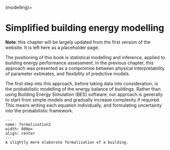 (modelling)=
# Simplified building energy modelling

**Note**: this chapter will be largely updated from the first version of the website. It is left here as a placeholder page.

The positioning of this book is statistical modelling and inference, applied to building energy performance assessment. In the previous chapter, this approach was presented as a compromise between physical interpretability of parameter estimates, and flexibility of predictive models.

The first step into this approach, before taking data into consideration, is the probabilistic modelling of the energy balance of buildings. Rather than using Building Energy Simulation (BES) software, our approach is generally to start from simple models and gradually increase complexity if required. This means writing each equation individually, and formulating uncertainty into the probabilistic framework.

```{figure} /figures/201_formalisation.png
---
name: formalisation2
width: 800px
align: center
---
A slightly more elaborate formalisation of a building.
```